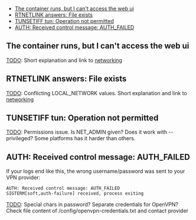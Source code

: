 
* [The container runs, but I can't access the web ui](#the_container_runs_but_i_cant_access_the_web_ui)
* [RTNETLINK answers: File exists](#rtnetlink_answers_file_exists)
* [TUNSETIFF tun: Operation not permitted](#tunsetiff_tun_operation_not_permitted)
* [AUTH: Received control message: AUTH_FAILED](#auth_received_control_message_auth_failed)

## The container runs, but I can't access the web ui

[TODO](https://github.com/haugene/docker-transmission-openvpn/issues/1558): Short explanation and link to [networking](vpn-networking.md)

## RTNETLINK answers: File exists

[TODO](https://github.com/haugene/docker-transmission-openvpn/issues/1558): Conflicting LOCAL_NETWORK values. Short explanation and link to [networking](vpn-networking.md)


## TUNSETIFF tun: Operation not permitted

[TODO](https://github.com/haugene/docker-transmission-openvpn/issues/1558): Permissions issue. Is NET_ADMIN given? Does it work with --privileged? Some platforms has it harder than others.

## AUTH: Received control message: AUTH_FAILED

If your logs end like this, the wrong username/password was sent to your VPN provider:
```
AUTH: Received control message: AUTH_FAILED
SIGTERM[soft,auth-failure] received, process exiting
```

[TODO](https://github.com/haugene/docker-transmission-openvpn/issues/1558): Special chars in password? Separate credentials for OpenVPN? Check file content of /config/openvpn-credentials.txt and contact provider